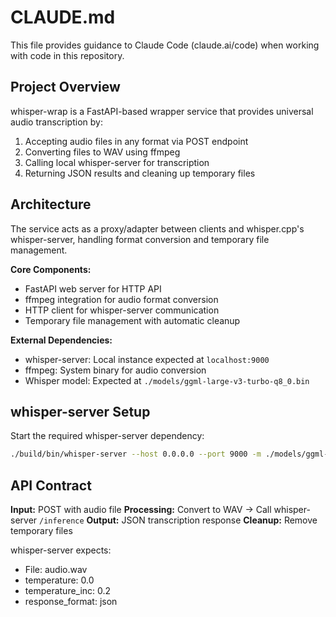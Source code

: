 # CLAUDE.md

This file provides guidance to Claude Code (claude.ai/code) when working with code in this repository.

## Project Overview

whisper-wrap is a FastAPI-based wrapper service that provides universal audio transcription by:
1. Accepting audio files in any format via POST endpoint
2. Converting files to WAV using ffmpeg
3. Calling local whisper-server for transcription
4. Returning JSON results and cleaning up temporary files

## Architecture

The service acts as a proxy/adapter between clients and whisper.cpp's whisper-server, handling format conversion and temporary file management.

**Core Components:**
- FastAPI web server for HTTP API
- ffmpeg integration for audio format conversion  
- HTTP client for whisper-server communication
- Temporary file management with automatic cleanup

**External Dependencies:**
- whisper-server: Local instance expected at `localhost:9000`
- ffmpeg: System binary for audio conversion
- Whisper model: Expected at `./models/ggml-large-v3-turbo-q8_0.bin`

## whisper-server Setup

Start the required whisper-server dependency:
```bash
./build/bin/whisper-server --host 0.0.0.0 --port 9000 -m ./models/ggml-large-v3-turbo-q8_0.bin -l 'auto' -tdrz
```

## API Contract

**Input:** POST with audio file
**Processing:** Convert to WAV → Call whisper-server `/inference`
**Output:** JSON transcription response
**Cleanup:** Remove temporary files

whisper-server expects:
- File: audio.wav
- temperature: 0.0
- temperature_inc: 0.2
- response_format: json